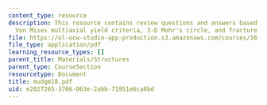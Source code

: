 ```yaml
---
content_type: resource
description: This resource contains review questions and answers based on Tresca and
  Von Mises multiaxial yield criteria, 3-D Mohr's circle, and fracture mechanics.
file: https://ol-ocw-studio-app-production.s3.amazonaws.com/courses/16-01-unified-engineering-i-ii-iii-iv-fall-2005-spring-2006/e20272653766063e2abb71951e6ca8bd_mudgm18.pdf
file_type: application/pdf
learning_resource_types: []
parent_title: Materials/Structures
parent_type: CourseSection
resourcetype: Document
title: mudgm18.pdf
uid: e2027265-3766-063e-2abb-71951e6ca8bd
---
```

